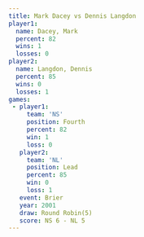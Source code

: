 ```yaml
---
title: Mark Dacey vs Dennis Langdon
player1:               
  name: Dacey, Mark    
  percent: 82          
  wins: 1              
  losses: 0            
player2:               
  name: Langdon, Dennis
  percent: 85          
  wins: 0              
  losses: 1            
games:
 - player1:          
     team: 'NS'      
     position: Fourth
     percent: 82     
     win: 1          
     loss: 0         
   player2:        
     team: 'NL'    
     position: Lead
     percent: 85   
     win: 0        
     loss: 1       
   event: Brier        
   year: 2001          
   draw: Round Robin(5)
   score: NS 6 - NL 5  
---
```

